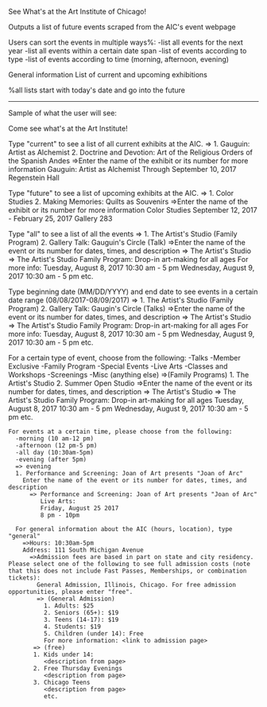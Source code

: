 See What's at the Art Institute of Chicago!

Outputs a list of future events scraped from the AIC's event webpage

Users can sort the events in multiple ways%:
  -list all events for the next year
  -list all events within a certain date span
  -list of events according to type
  -list of events according to time (morning, afternoon, evening)

General information
List of current and upcoming exhibitions

%all lists start with today's date and go into the future

-------------------------------------------------------------------------------
Sample of what the user will see:

Come see what's at the Art Institute!

Type "current" to see a list of all current exhibits at the AIC.
  => 1. Gauguin: Artist as Alchemist
     2. Doctrine and Devotion: Art of the Religious Orders of the Spanish Andes
     =>Enter the name of the exhibit or its number for more information
      Gauguin: Artist as Alchemist
      Through September 10, 2017
      Regenstein Hall
      <description>
      <link to exhibit page>

Type "future" to see a list of upcoming exhibits at the AIC.
  => 1. Color Studies
     2. Making Memories: Quilts as Souvenirs
     =>Enter the name of the exhibit or its number for more information
     Color Studies
     September 12, 2017 - February 25, 2017
     Gallery 283
     <description>
     <link to exhibit page>

Type "all" to see a list of all the events
  => 1. The Artist's Studio (Family Program)
     2. Gallery Talk: Gauguin's Circle (Talk)
     =>Enter the name of the event or its number for dates, times, and description => The Artist's Studio
      => The Artist's Studio
         Family Program: Drop-in art-making for all ages
         For more info: <link to first event description>
         Tuesday, August 8, 2017
            10:30 am - 5 pm
         Wednesday, August 9, 2017
            10:30 am - 5 pm
         etc.

  Type beginning date (MM/DD/YYYY) and end date to see events in a certain date range (08/08/2017-08/09/2017)
    => 1. The Artist's Studio (Family Program)
       2. Gallery Talk: Gaugin's Circle (Talks)
       =>Enter the name of the event or its number for dates, times, and description => The Artist's Studio
        => The Artist's Studio
           Family Program: Drop-in art-making for all ages
           For more info: <link to first event description>
           Tuesday, August 8, 2017
              10:30 am - 5 pm
           Wednesday, August 9, 2017
              10:30 am - 5 pm
           etc.

  For a certain type of event, choose from the following:
    -Talks
    -Member Exclusive
    -Family Program
    -Special Events
    -Live Arts
    -Classes and Workshops
    -Screenings
    -Misc (anything else)
    =>(Family Programs)
       1. The Artist's Studio
       2. Summer Open Studio
       =>Enter the name of the event or its number for dates, times, and description => The Artist's Studio
        => The Artist's Studio
           Family Program: Drop-in art-making for all ages
           Tuesday, August 8, 2017
              10:30 am - 5 pm
           Wednesday, August 9, 2017
              10:30 am - 5 pm
           etc.

    For events at a certain time, please choose from the following:
      -morning (10 am-12 pm)
      -afternoon (12 pm-5 pm)
      -all day (10:30am-5pm)
      -evening (after 5pm)
      => evening
      1. Performance and Screening: Joan of Art presents "Joan of Arc"
        Enter the name of the event or its number for dates, times, and description
          => Performance and Screening: Joan of Art presents "Joan of Arc"
             Live Arts:
             Friday, August 25 2017
             8 pm - 10pm

      For general information about the AIC (hours, location), type "general"
        =>Hours: 10:30am-5pm
        Address: 111 South Michigan Avenue
          =>Admission fees are based in part on state and city residency. Please select one of the following to see full admission costs (note that this does not include Fast Passes, Memberships, or combination tickets):
            General Admission, Illinois, Chicago. For free admission opportunities, please enter "free".
            => (General Admission)
              1. Adults: $25
              2. Seniors (65+): $19
              3. Teens (14-17): $19
              4. Students: $19
              5. Children (under 14): Free
              For more information: <link to admission page>
           => (free)
           1. Kids under 14:
              <description from page>
           2. Free Thursday Evenings
              <description from page>
           3. Chicago Teens
              <description from page>
              etc.
